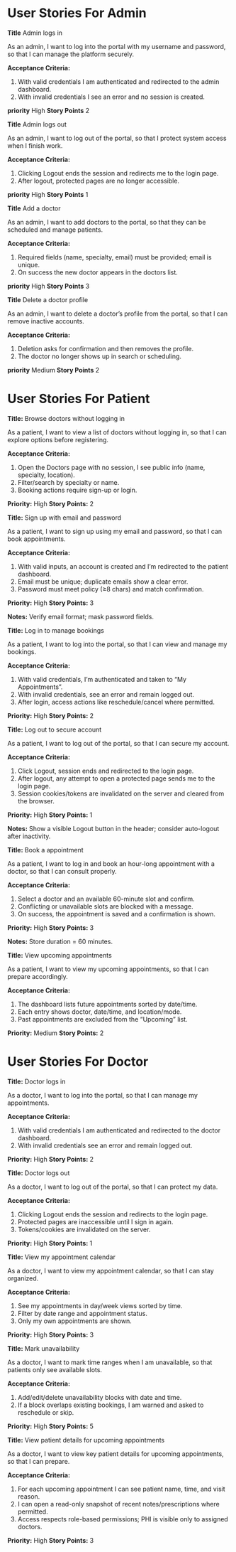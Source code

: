 # User Stories For Admin

**Title** Admin logs in

As an admin, I want to log into the portal with my username and password, so that I can manage the platform securely.

**Acceptance Criteria:**
1. With valid credentials I am authenticated and redirected to the admin dashboard.
2. With invalid credentials I see an error and no session is created.

**priority** High
**Story Points** 2

**Title** Admin logs out

As an admin, I want to log out of the portal, so that I protect system access when I finish work.

**Acceptance Criteria:**
1. Clicking Logout ends the session and redirects me to the login page.
2. After logout, protected pages are no longer accessible.
   
**priority** High
**Story Points** 1

**Title** Add a doctor

As an admin, I want to add doctors to the portal, so that they can be scheduled and manage patients.

**Acceptance Criteria:**
1. Required fields (name, specialty, email) must be provided; email is unique.
2. On success the new doctor appears in the doctors list.
   
**priority** High
**Story Points** 3

**Title** Delete a doctor profile

As an admin, I want to delete a doctor’s profile from the portal, so that I can remove inactive accounts.

**Acceptance Criteria:**
1. Deletion asks for confirmation and then removes the profile.
2. The doctor no longer shows up in search or scheduling.
   
**priority** Medium
**Story Points** 2

# User Stories For Patient

**Title:** Browse doctors without logging in

As a patient, I want to view a list of doctors without logging in, so that I can explore options before registering.

**Acceptance Criteria:**
1. Open the Doctors page with no session, I see public info (name, specialty, location).
2. Filter/search by specialty or name.
3. Booking actions require sign-up or login.
 
**Priority:** High
**Story Points:** 2

**Title:** Sign up with email and password

As a patient, I want to sign up using my email and password, so that I can book appointments.

**Acceptance Criteria:**
1. With valid inputs, an account is created and I’m redirected to the patient dashboard.
2. Email must be unique; duplicate emails show a clear error.
3. Password must meet policy (≥8 chars) and match confirmation.

**Priority:** High  **Story Points:** 3

**Notes:** Verify email format; mask password fields.

**Title:** Log in to manage bookings

As a patient, I want to log into the portal, so that I can view and manage my bookings.

**Acceptance Criteria:**
1. With valid credentials, I’m authenticated and taken to “My Appointments”.
2. With invalid credentials, see an error and remain logged out.
3. After login, access actions like reschedule/cancel where permitted.

**Priority:** High  **Story Points:** 2

**Title:** Log out to secure account

As a patient, I want to log out of the portal, so that I can secure my account.

**Acceptance Criteria:**
1. Click Logout, session ends and redirected to the login page.
2. After logout, any attempt to open a protected page sends me to the login page.
3. Session cookies/tokens are invalidated on the server and cleared from the browser.

**Priority:** High  **Story Points:** 1

**Notes:** Show a visible Logout button in the header; consider auto-logout after inactivity.

**Title:** Book a appointment

As a patient, I want to log in and book an hour-long appointment with a doctor, so that I can consult properly.

**Acceptance Criteria:**
1. Select a doctor and an available 60-minute slot and confirm.
2. Conflicting or unavailable slots are blocked with a message.
3. On success, the appointment is saved and a confirmation is shown.

**Priority:** High  **Story Points:** 3

**Notes:** Store duration = 60 minutes.

**Title:** View upcoming appointments

As a patient, I want to view my upcoming appointments, so that I can prepare accordingly.

**Acceptance Criteria:**
1. The dashboard lists future appointments sorted by date/time.
2. Each entry shows doctor, date/time, and location/mode.
3. Past appointments are excluded from the “Upcoming” list.

**Priority:** Medium  **Story Points:** 2

# User Stories For Doctor

**Title:** Doctor logs in

As a doctor, I want to log into the portal, so that I can manage my appointments.

**Acceptance Criteria:**
1. With valid credentials I am authenticated and redirected to the doctor dashboard.
2. With invalid credentials see an error and remain logged out.

**Priority:** High  **Story Points:** 2

**Title:** Doctor logs out

As a doctor, I want to log out of the portal, so that I can protect my data.

**Acceptance Criteria:**

1. Clicking Logout ends the session and redirects to the login page.
2. Protected pages are inaccessible until I sign in again.
3. Tokens/cookies are invalidated on the server.

**Priority:** High  **Story Points:** 1

**Title:** View my appointment calendar

As a doctor, I want to view my appointment calendar, so that I can stay organized.

**Acceptance Criteria:**
1. See my appointments in day/week views sorted by time.
2. Filter by date range and appointment status.
3. Only my own appointments are shown.

**Priority:** High  **Story Points:** 3

**Title:** Mark unavailability

As a doctor, I want to mark time ranges when I am unavailable, so that patients only see available slots.

**Acceptance Criteria:**
1. Add/edit/delete unavailability blocks with date and time.
2. If a block overlaps existing bookings, I am warned and asked to reschedule or skip.

**Priority:** High  **Story Points:** 5

**Title:** View patient details for upcoming appointments

As a doctor, I want to view key patient details for upcoming appointments, so that I can prepare.

**Acceptance Criteria:**
1. For each upcoming appointment I can see patient name, time, and visit reason.
2. I can open a read-only snapshot of recent notes/prescriptions where permitted.
3. Access respects role-based permissions; PHI is visible only to assigned doctors.

**Priority:** High  **Story Points:** 3


